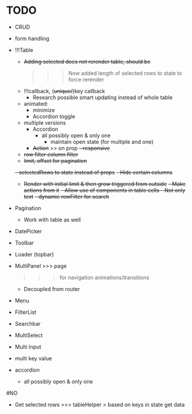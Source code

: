 # TODO
- CRUD
 - form handling
- !!!Table
    - ~~Adding selected does not rerender table, should be~~
        >>> Now added length of selected rows to state to force rerender
    - !!!callback, (~~unique/~~)key callback
        - Research possible smart updating instead of whole table
    - animated:
        - minimize
        - Accordion toggle
    - multiple versions
        - Accordion
            - all possibly open & only one
                - maintain open state (for multiple and one)
        - ~~Action~~ >> on prop 
    ~~- responsive~~
    - ~~row filter column filter~~
    - ~~limit, offset for pagination~~
    
    ~~- selectedRows to state instead of props~~
    ~~- Hide certain columns~~
    - ~~Render with initial limit & then grow triggered from outside~~
        ~~- Make actions from it~~
    ~~- Allow use of components in table cells
              - Not only text~~
    ~~- dynamic rowFilter for search~~
- Pagination
    - Work with table as well
- DatePicker
- Toolbar
- Loader (topbar)
- MultiPanel >>> page
    >>> for navigation animations/transitions
    - Decoupled from router
- Menu
- FilterList
- Searchbar
- MultiSelect
- Multi Input
- multi key value
- accordion
    - all possibly open & only one
    
#NO
- Get selected rows >>> tableHelper > based on keys in state get data